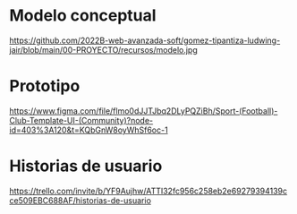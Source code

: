 
# Modelo conceptual
https://github.com/2022B-web-avanzada-soft/gomez-tipantiza-ludwing-jair/blob/main/00-PROYECTO/recursos/modelo.jpg
# Prototipo
https://www.figma.com/file/flmo0dJJTJbq2DLyPQZiBh/Sport-(Football)-Club-Template-UI-(Community)?node-id=403%3A120&t=KQbGnW8oyWhSf6oc-1
# Historias de usuario
https://trello.com/invite/b/YF9Aujhw/ATTI32fc956c258eb2e69279394139cce509EBC688AF/historias-de-usuario